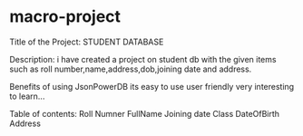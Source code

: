 # macro-project



Title of the Project:  STUDENT DATABASE


Description: 
        i have created a project on student db with the given items such as roll number,name,address,dob,joining date and address.


Benefits of using JsonPowerDB
          its easy to use
          user friendly
          very interesting to learn...


Table of contents:
      Roll Numner
      FullName
      Joining date
      Class
      DateOfBirth
      Address   
